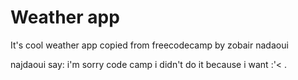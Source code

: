 # Weather app

It's cool weather app
copied from freecodecamp by zobair nadaoui


najdaoui say: i'm sorry code camp i didn't do it because i want :'< .


